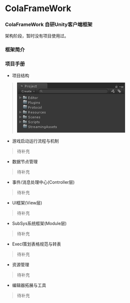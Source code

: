 # ColaFrameWork  

### ColaFrameWork 自研Unity客户端框架  
架构阶段，暂时没有项目使用过。  

### 框架简介  

### 项目手册  

* 项目结构  
> ![](./Doc/image/1.png)  

* 游戏启动运行流程与机制  

> 待补充

* 数据节点管理   

> 待补充  

* 事件/消息处理中心(Controller层)    

> 待补充  

* UI框架(View层)   

> 待补充  

* SubSys系统框架(Module层)  

> 待补充  

* Execl策划表格规范与转表  

> 待补充  

* 资源管理  

> 待补充  

* 编辑器拓展与工具  
> 待补充




